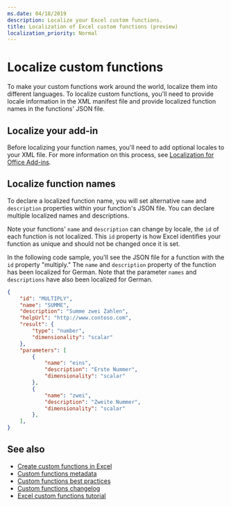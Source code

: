 ```yaml
---
ms.date: 04/18/2019
description: Localize your Excel custom functions. 
title: Localization of Excel custom functions (preview)
localization_priority: Normal
---
```

# Localize custom functions

To make your custom functions work around the world, localize them into different languages. To localize custom functions, you'll need to provide locale information in the XML manifest file and provide localized function names in the functions' JSON file.

## Localize your add-in

Before localizing your function names, you'll need to add optional locales to your XML file. For more information on this process, see [Localization for Office Add-ins](../develop/localization.md#control-localization-from-the-manifest).

## Localize function names

To declare a localized function name, you will set alternative `name` and `description` properties within your function's JSON file. You can declare multiple localized names and descriptions.

Note your functions' `name` and `description` can change by locale, the `id` of each function is not localized. This `id` property is how Excel identifies your function as unique and should not be changed once it is set.

In the following code sample, you'll see the JSON file for a function with the `id` property "multiply." The `name` and `description` property of the function has been localized for German. Note that the parameter `names` and `descriptions` have also been localized for German.

```JSON
{
    "id": "MULTIPLY",
    "name": "SUMME",
    "description": "Summe zwei Zahlen",
    "helpUrl": "http://www.contoso.com",
    "result": {
        "type": "number",
        "dimensionality": "scalar"
    },
    "parameters": [
        {
            "name": "eins",
            "description": "Erste Nummer",
            "dimensionality": "scalar"
        },
        {
            "name": "zwei",
            "description": "Zweite Nummer",
            "dimensionality": "scalar"
        },
    ],
}
```

## See also

* [Create custom functions in Excel](custom-functions-overview.md)
* [Custom functions metadata](custom-functions-json.md)
* [Custom functions best practices](custom-functions-best-practices.md)
* [Custom functions changelog](custom-functions-changelog.md)
* [Excel custom functions tutorial](../tutorials/excel-tutorial-create-custom-functions.md)

